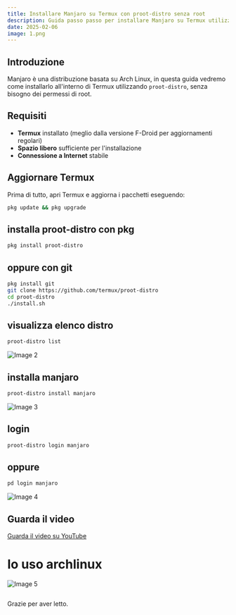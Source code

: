 ```yaml
---
title: Installare Manjaro su Termux con proot-distro senza root
description: Guida passo passo per installare Manjaro su Termux utilizzando proot-distro.
date: 2025-02-06
image: 1.png
---
```




## Introduzione

Manjaro è una distribuzione basata su Arch Linux, in questa guida vedremo come installarlo all'interno di Termux utilizzando `proot-distro`, senza bisogno dei permessi di root.

## Requisiti

- **Termux** installato (meglio dalla versione F-Droid per aggiornamenti regolari)
- **Spazio libero** sufficiente per l'installazione
- **Connessione a Internet** stabile

##  Aggiornare Termux 

Prima di tutto, apri Termux e aggiorna i pacchetti eseguendo:

```bash
pkg update && pkg upgrade
```


## installa proot-distro con pkg

```bash
pkg install proot-distro
```
## oppure con git
 
```bash
pkg install git
git clone https://github.com/termux/proot-distro
cd proot-distro
./install.sh
```
## visualizza elenco distro

```bash
proot-distro list
```

![Image 2](2.jpg)

## installa manjaro

```bash
proot-distro install manjaro
```
![Image 3](3.jpg)

## login
 
```bash
proot-distro login manjaro
```
## oppure
 
```bash
pd login manjaro
```
![Image 4](4.jpg)

## Guarda il video

[Guarda il video su YouTube](https://youtu.be/ONSiOiFmYEc?si=DtZX241fhVq5HX1M)


# Io uso archlinux

![Image 5](5.jpg)

```markdown

```


Grazie per aver letto.
